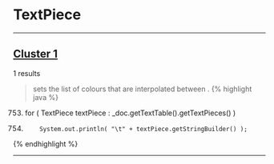 # TextPiece

***

## [Cluster 1](./1)
1 results
> sets the list of colours that are interpolated between . 
{% highlight java %}
753. for ( TextPiece textPiece : _doc.getTextTable().getTextPieces() )
759.         System.out.println( "\t" + textPiece.getStringBuilder() );
{% endhighlight %}

***

